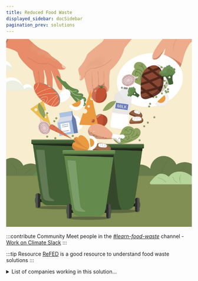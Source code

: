 ```yaml
---
title: Reduced Food Waste
displayed_sidebar: docSidebar
pagination_prev: solutions
---
```

![](/../static/img/reduced-food-waste.png)

:::contribute Community
Meet people in the *[#learn-food-waste](https://workonclimate.slack.com/messages/C01K3JV2LNQ)* channel - [Work on Climate Slack](https://workonclimate.org)
:::

:::tip Resource
[ReFED](https://refed.org/) is a good resource to understand food waste solutions
:::

<details>
        <summary>List of companies working in this solution...</summary>
         <em>Note: this is an experimental feature. Accuracy not guaranteed</em>
        <div>
            <ul>
             
                <li><a href="https://www.bluehorizon.com/">Blue Horizon</a></li>
            
                <li><a href="https://smartersorting.com">Smarter Sorting</a></li>
            
                <li><a href="https://ju.st">Just</a></li>
            
                <li><a href="https://afreshtechnologies.com">Afresh</a></li>
            
                <li><a href="https://zume.com">Zume</a></li>
            
                <li><a href="https://smartive.eu">Smartive</a></li>
            
                <li><a href="https://globechain.com">Globechain</a></li>
            
                <li><a href="https://madewithmotif.com">Motif</a></li>
            
                <li><a href="https://www.freightfarms.com">Freight Farms</a></li>
            
                <li><a href="https://mimicalab.com">Mimica</a></li>
            
                <li><a href="https://www.misfitsmarket.com">Misfits Market</a></li>
            
                <li><a href="https://pollenity.com">Pollenity</a></li>
            
                <li><a href="https://www.fordays.com/">For Days</a></li>
            
                <li><a href="https://karma.life">Karma</a></li>
            
                <li><a href="https://nan">Spoiler Alert</a></li>
            
                <li><a href="https://impossiblefoods.com/recipes/">Impossible Foods</a></li>
            
                <li><a href="https://thenuwardrobe.com">Nu Wardrobe</a></li>
            
                <li><a href="https://agrovisio.com">Agrovisio</a></li>
            
                <li><a href="https://www.imperfectfoods.com">Imperfect Foods</a></li>
            
                <li><a href="https://hisbe.co.uk">Hisbe</a></li>
            
                <li><a href="https://shopthrilling.com/">Thrilling</a></li>
            
                <li><a href="https://graphicpkgeurope.com">Graphic Packaging International</a></li>
            
            </ul>
        </div>
        </details>


:::company job openings
  #### [View open jobs in this Solution](https://climatebase.org/jobs?l=&q=&drawdown_solutions=Reduced+Food+Waste)
:::

## Overview

:::info Huge opportunity 
Reducing food waste is one of the biggest opportunities for reducing greenhouse gas emissions in the world—more than restoring forests, insulating buildings, and driving electric vehicles _combined_
:::

* **Food waste & climate change**: Wasted food in the U.S. contributes to roughly 8% of greenhouse gas emissions.
* **Financial implications**: Americans discard food worth about $1,500 annually per family.
* **Breakthroughs**:

  * **Smart fridges**: Order groceries when low, reducing excessive buying and potential waste.
  * **Ugly fruit apps**: Make cosmetically imperfect produce available for purchase.
* Leading initiatives: **Ugly Fruit and Veg Campaign**, **Waste Not Want Not**, **Feeding America**.

## Progress Made

* **Awareness**: Growing realization about the role of food waste in climate change.
* **Innovations**:

  * **Smart fridges**: Auto-ordering systems.
  * **Vertical farming**: Efficient crop production using less land and water.
  * **Biodegradable packaging**: Reducing landfill waste.
  * Use of 'ugly' produce in restaurants.
* Efforts by various companies and initiatives are curbing greenhouse gas emissions through food waste reduction.

## Lessons Learned

* **Financial and environmental cost**: Americans waste food worth $165 billion annually; food waste would be the third-largest greenhouse gas emitter if it were a country.
* **Key strategies**:

  * **Education**: Essential to raising awareness and reducing wastage.
  * **Composting**: Converts organic waste into nutrient-rich soil, helping environment and waste reduction.
  * **Food donations**: Alleviates both food insecurity and wastage.
* Notable entities: **Food and Agriculture Organization**, **Waste Not Compost**, **Feeding America**, **Natural Resources Defense Council**.

## Challenges Ahead

* **Lack of awareness**: More education and publicity about food waste's environmental impact needed.
* **Research & development**: Invest in technology that can further reduce food waste.
* **Support required**: From both government and the private sector.
* Leading organizations: **Food Waste Reduction Alliance**, **Natural Resources Defense Council**, **World Wildlife Fund**.

## Best Path Forward

* **Promotion & awareness**: Educate public on food waste and its environmental repercussions.
* **Policies & incentives**: Create programs that financially benefit businesses and individuals reducing food waste.
* **Infrastructure development**: Invest in tech and structures, like composting facilities, that support waste reduction.
* Pioneering entities: **ReFED**, **LeanPath**, **Food Rescue US**.

:::note [Help us track this Solution](contribute)
This a sample ChatGPT page to get the ball rolling.

[Click here to contribute content and feedback](contribute)
:::

*Image credit: Reducing Food Waste ([BooneHealth](https://boone.health/2022/10/19/reducing-food-waste/))*